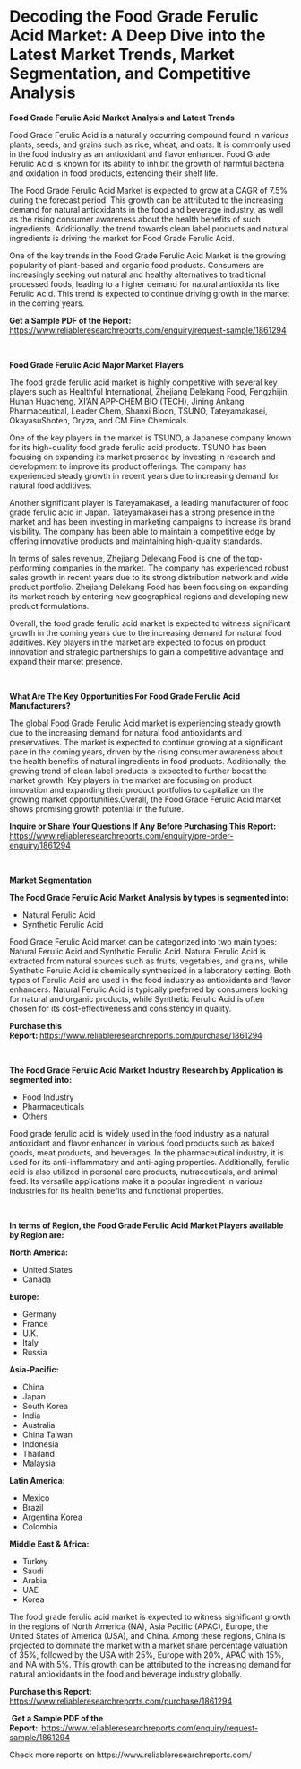 <p><h1>Decoding the Food Grade Ferulic Acid Market: A Deep Dive into the Latest Market Trends, Market Segmentation, and Competitive Analysis</h1></p><p><strong>Food Grade Ferulic Acid Market Analysis and Latest Trends</strong></p>
<p><p>Food Grade Ferulic Acid is a naturally occurring compound found in various plants, seeds, and grains such as rice, wheat, and oats. It is commonly used in the food industry as an antioxidant and flavor enhancer. Food Grade Ferulic Acid is known for its ability to inhibit the growth of harmful bacteria and oxidation in food products, extending their shelf life.</p><p>The Food Grade Ferulic Acid Market is expected to grow at a CAGR of 7.5% during the forecast period. This growth can be attributed to the increasing demand for natural antioxidants in the food and beverage industry, as well as the rising consumer awareness about the health benefits of such ingredients. Additionally, the trend towards clean label products and natural ingredients is driving the market for Food Grade Ferulic Acid.</p><p>One of the key trends in the Food Grade Ferulic Acid Market is the growing popularity of plant-based and organic food products. Consumers are increasingly seeking out natural and healthy alternatives to traditional processed foods, leading to a higher demand for natural antioxidants like Ferulic Acid. This trend is expected to continue driving growth in the market in the coming years.</p></p>
<p><strong>Get a Sample PDF of the Report:&nbsp;</strong> <a href="https://www.reliableresearchreports.com/enquiry/request-sample/1861294">https://www.reliableresearchreports.com/enquiry/request-sample/1861294</a></p>
<p>&nbsp;</p>
<p><strong>Food Grade Ferulic Acid Major Market Players</strong></p>
<p><p>The food grade ferulic acid market is highly competitive with several key players such as Healthful International, Zhejiang Delekang Food, Fengzhijin, Hunan Huacheng, XI’AN APP-CHEM BIO (TECH), Jining Ankang Pharmaceutical, Leader Chem, Shanxi Bioon, TSUNO, Tateyamakasei, OkayasuShoten, Oryza, and CM Fine Chemicals.</p><p>One of the key players in the market is TSUNO, a Japanese company known for its high-quality food grade ferulic acid products. TSUNO has been focusing on expanding its market presence by investing in research and development to improve its product offerings. The company has experienced steady growth in recent years due to increasing demand for natural food additives.</p><p>Another significant player is Tateyamakasei, a leading manufacturer of food grade ferulic acid in Japan. Tateyamakasei has a strong presence in the market and has been investing in marketing campaigns to increase its brand visibility. The company has been able to maintain a competitive edge by offering innovative products and maintaining high-quality standards.</p><p>In terms of sales revenue, Zhejiang Delekang Food is one of the top-performing companies in the market. The company has experienced robust sales growth in recent years due to its strong distribution network and wide product portfolio. Zhejiang Delekang Food has been focusing on expanding its market reach by entering new geographical regions and developing new product formulations.</p><p>Overall, the food grade ferulic acid market is expected to witness significant growth in the coming years due to the increasing demand for natural food additives. Key players in the market are expected to focus on product innovation and strategic partnerships to gain a competitive advantage and expand their market presence.</p></p>
<p>&nbsp;</p>
<p><strong>What Are The Key Opportunities For Food Grade Ferulic Acid Manufacturers?</strong></p>
<p><p>The global Food Grade Ferulic Acid market is experiencing steady growth due to the increasing demand for natural food antioxidants and preservatives. The market is expected to continue growing at a significant pace in the coming years, driven by the rising consumer awareness about the health benefits of natural ingredients in food products. Additionally, the growing trend of clean label products is expected to further boost the market growth. Key players in the market are focusing on product innovation and expanding their product portfolios to capitalize on the growing market opportunities.Overall, the Food Grade Ferulic Acid market shows promising growth potential in the future.</p></p>
<p><strong>Inquire or Share Your Questions If Any Before Purchasing This Report:</strong> <a href="https://www.reliableresearchreports.com/enquiry/pre-order-enquiry/1861294">https://www.reliableresearchreports.com/enquiry/pre-order-enquiry/1861294</a></p>
<p>&nbsp;</p>
<p><strong>Market Segmentation</strong></p>
<p><strong>The Food Grade Ferulic Acid Market Analysis by types is segmented into:</strong></p>
<p><ul><li>Natural Ferulic Acid</li><li>Synthetic Ferulic Acid</li></ul></p>
<p><p>Food Grade Ferulic Acid market can be categorized into two main types: Natural Ferulic Acid and Synthetic Ferulic Acid. Natural Ferulic Acid is extracted from natural sources such as fruits, vegetables, and grains, while Synthetic Ferulic Acid is chemically synthesized in a laboratory setting. Both types of Ferulic Acid are used in the food industry as antioxidants and flavor enhancers. Natural Ferulic Acid is typically preferred by consumers looking for natural and organic products, while Synthetic Ferulic Acid is often chosen for its cost-effectiveness and consistency in quality.</p></p>
<p><strong>Purchase this Report:&nbsp;</strong><a href="https://www.reliableresearchreports.com/purchase/1861294">https://www.reliableresearchreports.com/purchase/1861294</a></p>
<p>&nbsp;</p>
<p><strong>The Food Grade Ferulic Acid Market Industry Research by Application is segmented into:</strong></p>
<p><ul><li>Food Industry</li><li>Pharmaceuticals</li><li>Others</li></ul></p>
<p><p>Food grade ferulic acid is widely used in the food industry as a natural antioxidant and flavor enhancer in various food products such as baked goods, meat products, and beverages. In the pharmaceutical industry, it is used for its anti-inflammatory and anti-aging properties. Additionally, ferulic acid is also utilized in personal care products, nutraceuticals, and animal feed. Its versatile applications make it a popular ingredient in various industries for its health benefits and functional properties.</p></p>
<p>&nbsp;</p>
<p><strong>In terms of Region, the Food Grade Ferulic Acid Market Players available by Region are:</strong></p>
<p>
    <p> <strong> North America: </strong>
        <ul>
            <li>United States</li>
            <li>Canada</li>
        </ul>
        </p> 
    <p> <strong> Europe: </strong>
        <ul>
            <li>Germany</li>
            <li>France</li>
            <li>U.K.</li>
            <li>Italy</li>
            <li>Russia</li>
        </ul>
        </p> 
    <p> <strong> Asia-Pacific: </strong>
        <ul>
            <li>China</li>
            <li>Japan</li>
            <li>South Korea</li>
            <li>India</li>
            <li>Australia</li>
            <li>China Taiwan</li>
            <li>Indonesia</li>
            <li>Thailand</li>
            <li>Malaysia</li>
        </ul>
        </p> 
    <p> <strong> Latin America: </strong>
        <ul>
            <li>Mexico</li>
            <li>Brazil</li>
            <li>Argentina Korea</li>
            <li>Colombia</li>
        </ul>
        </p> 
    <p> <strong> Middle East & Africa: </strong>
        <ul>
            <li>Turkey</li>
            <li>Saudi</li>
            <li>Arabia</li>
            <li>UAE</li>
            <li>Korea</li>
        </ul>
    </p>
    </p>
<p><p>The food grade ferulic acid market is expected to witness significant growth in the regions of North America (NA), Asia Pacific (APAC), Europe, the United States of America (USA), and China. Among these regions, China is projected to dominate the market with a market share percentage valuation of 35%, followed by the USA with 25%, Europe with 20%, APAC with 15%, and NA with 5%. This growth can be attributed to the increasing demand for natural antioxidants in the food and beverage industry globally.</p></p>
<p><strong>Purchase this Report: </strong><a href="https://www.reliableresearchreports.com/purchase/1861294">https://www.reliableresearchreports.com/purchase/1861294</a></p>
<p>&nbsp;<strong>Get a Sample PDF of the Report:&nbsp;&nbsp;</strong><a href="https://www.reliableresearchreports.com/enquiry/request-sample/1861294">https://www.reliableresearchreports.com/enquiry/request-sample/1861294</a></p>
<p><strong></strong></p>
<p>Check more reports on https://www.reliableresearchreports.com/</p>
